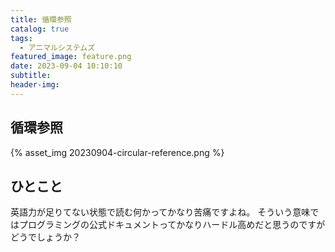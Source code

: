 ```yaml
---
title: 循環参照
catalog: true
tags:
  - アニマルシステムズ
featured_image: feature.png
date: 2023-09-04 10:10:10
subtitle:
header-img:
---
```



## 循環参照

{% asset_img 20230904-circular-reference.png %}


## ひとこと
英語力が足りてない状態で読む何かってかなり苦痛ですよね。
そういう意味ではプログラミングの公式ドキュメントってかなりハードル高めだと思うのですがどうでしょうか？
